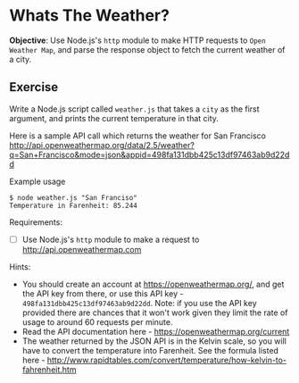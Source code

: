 # Whats The Weather?

**Objective**: Use Node.js's `http` module to make HTTP requests to `Open Weather Map`, and parse the response object to fetch the current weather of a city.

## Exercise

Write a Node.js script called `weather.js` that takes a `city` as the first argument, and prints the current temperature in that city.

Here is a sample API call which returns the weather for San Francisco
http://api.openweathermap.org/data/2.5/weather?q=San+Francisco&mode=json&appid=498fa131dbb425c13df97463ab9d22dd

Example usage
```
$ node weather.js "San Franciso"
Temperature in Farenheit: 85.244
```

Requirements:
- [ ] Use Node.js's `http` module to make a request to http://api.openweathermap.com


Hints:
- You should create an account at https://openweathermap.org/, and get the API key from there, or use this API key - `498fa131dbb425c13df97463ab9d22dd`. Note: if you use the API key provided there are chances that it won't work given they limit the rate of usage to around 60 requests per minute.
- Read the API documentation here - https://openweathermap.org/current
- The weather returned by the JSON API is in the Kelvin scale, so you will have to convert the temperature into Farenheit. See the formula listed here - http://www.rapidtables.com/convert/temperature/how-kelvin-to-fahrenheit.htm
